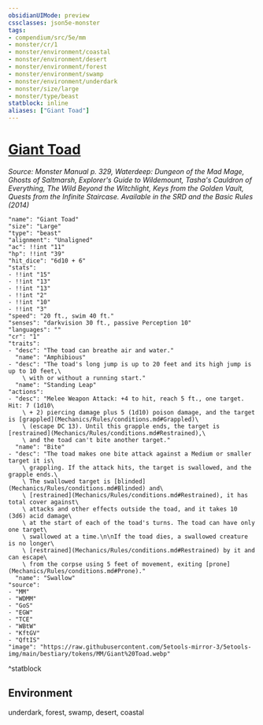 ```yaml
---
obsidianUIMode: preview
cssclasses: json5e-monster
tags:
- compendium/src/5e/mm
- monster/cr/1
- monster/environment/coastal
- monster/environment/desert
- monster/environment/forest
- monster/environment/swamp
- monster/environment/underdark
- monster/size/large
- monster/type/beast
statblock: inline
aliases: ["Giant Toad"]
---
```

# [Giant Toad](Mechanics\bestiary\beast/giant-toad.md)
*Source: Monster Manual p. 329, Waterdeep: Dungeon of the Mad Mage, Ghosts of Saltmarsh, Explorer's Guide to Wildemount, Tasha's Cauldron of Everything, The Wild Beyond the Witchlight, Keys from the Golden Vault, Quests from the Infinite Staircase. Available in the <span title='Systems Reference Document (5.1)'>SRD</span> and the Basic Rules (2014)*  

```statblock
"name": "Giant Toad"
"size": "Large"
"type": "beast"
"alignment": "Unaligned"
"ac": !!int "11"
"hp": !!int "39"
"hit_dice": "6d10 + 6"
"stats":
- !!int "15"
- !!int "13"
- !!int "13"
- !!int "2"
- !!int "10"
- !!int "3"
"speed": "20 ft., swim 40 ft."
"senses": "darkvision 30 ft., passive Perception 10"
"languages": ""
"cr": "1"
"traits":
- "desc": "The toad can breathe air and water."
  "name": "Amphibious"
- "desc": "The toad's long jump is up to 20 feet and its high jump is up to 10 feet,\
    \ with or without a running start."
  "name": "Standing Leap"
"actions":
- "desc": "Melee Weapon Attack: +4 to hit, reach 5 ft., one target. Hit: 7 (1d10\
    \ + 2) piercing damage plus 5 (1d10) poison damage, and the target is [grappled](Mechanics/Rules/conditions.md#Grappled)\
    \ (escape DC 13). Until this grapple ends, the target is [restrained](Mechanics/Rules/conditions.md#Restrained),\
    \ and the toad can't bite another target."
  "name": "Bite"
- "desc": "The toad makes one bite attack against a Medium or smaller target it is\
    \ grappling. If the attack hits, the target is swallowed, and the grapple ends.\
    \ The swallowed target is [blinded](Mechanics/Rules/conditions.md#Blinded) and\
    \ [restrained](Mechanics/Rules/conditions.md#Restrained), it has total cover against\
    \ attacks and other effects outside the toad, and it takes 10 (3d6) acid damage\
    \ at the start of each of the toad's turns. The toad can have only one target\
    \ swallowed at a time.\n\nIf the toad dies, a swallowed creature is no longer\
    \ [restrained](Mechanics/Rules/conditions.md#Restrained) by it and can escape\
    \ from the corpse using 5 feet of movement, exiting [prone](Mechanics/Rules/conditions.md#Prone)."
  "name": "Swallow"
"source":
- "MM"
- "WDMM"
- "GoS"
- "EGW"
- "TCE"
- "WBtW"
- "KftGV"
- "QftIS"
"image": "https://raw.githubusercontent.com/5etools-mirror-3/5etools-img/main/bestiary/tokens/MM/Giant%20Toad.webp"
```
^statblock

## Environment

underdark, forest, swamp, desert, coastal